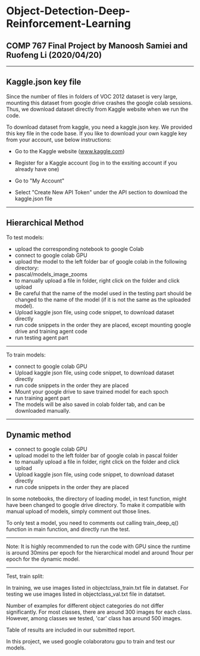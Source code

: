 # Object-Detection-Deep-Reinforcement-Learning

COMP 767 Final Project by Manoosh Samiei and Ruofeng Li (2020/04/20)
---------------------------------------------------------------------------------

---------------------------------------------------------------------------------
Kaggle.json key file
---------------------------------------------------------------------------------

Since the number of files in folders of VOC 2012 dataset is very large, mounting this dataset from google drive crashes the google colab sessions. Thus, we download dataset directly from Kaggle website when we run the code. 

To download dataset from kaggle, you need a kaggle.json key. We provided this key file in the code base. If you like to download your own kaggle key from your account, use below instructions:

- Go to the Kaggle website (www.kaggle.com)

- Register for a Kaggle account (log in to the exsiting account if you already have one)

- Go to "My Account"

- Select "Create New API Token" under the API section to download the kaggle.json file

---------------------------------------------------------------------------------
Hierarchical Method
---------------------------------------------------------------------------------
To test models:

- upload the corresponding notebook to google Colab
- connect to google colab GPU
- upload the model to the left folder bar of google colab in the following directory: 
- pascal/models_image_zooms 
- to manually upload a file in folder, right click on the folder and click upload
- Be careful that the name of the model used in the testing part should be changed to the name of the model (if it is not the same as the uploaded model). 
- Upload kaggle json file, using code snippet, to download dataset directly
- run code snippets in the order they are placed, except mounting google drive and training agent code
- run testing agent part
---------------------------------------------------------------------------------
To train models:

- connect to google colab GPU
- Upload kaggle json file, using code snippet, to download dataset directly
- run code snippets in the order they are placed
- Mount your google drive to save trained model for each spoch
- run training agent part
- The models will be also saved in colab folder tab, and can be downloaded manually.

---------------------------------------------------------------------------------
Dynamic method
---------------------------------------------------------------------------------

- connect to google colab GPU
- upload model to the left folder bar of google colab in pascal folder
- to manually upload a file in folder, right click on the folder and click upload
- Upload kaggle json file, using code snippet, to download dataset directly
- run code snippets in the order they are placed

In some notebooks, the directory of loading model, in test function, might have been changed to google drive directory. To make it compatible with manual upload of models, simply comment out those lines.

To only test a model, you need to comments out calling train_deep_q() function in main function, and directly run the test.

---------------------------------------------------------------------------------
Note: It is highly recommended to run the code with GPU since the runtime is around 30mins per epoch for the hierarchical model and around 1hour per epoch for the dynamic model.

---------------------------------------------------------------------------------
Test, train split:
 
In training, we use images listed in objectclass_train.txt file in datatset. For testing we use images listed in objectclass_val.txt file in datatset. 


Number of examples for different object categories do not differ significantly. For most classes, there are around 300 images for each class. However, among classes we tested, 'car' class has around 500 images. 

Table of results are included in our submitted report.

In this project, we used google colaboratoru gpu to train and test our models.
